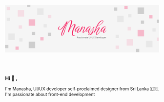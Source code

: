 ![Manasha's GitHub Banner](./Banner.png)

<br><br>

### Hi 👋 , 

I'm Manasha, UI/UX developer self-proclaimed designer from Sri Lanka 🇱🇰.
I'm passionate about front-end development
